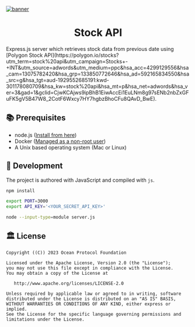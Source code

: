 [![banner](https://raw.githubusercontent.com/oceanprotocol/art/master/github/repo-banner%402x.png)](https://oceanprotocol.com)

<h1 align="center">Stock API</h1>
Express.js server which retrieves stock data from previous date using [Polygon Stock API](https://polygon.io/stocks?utm_term=stock%20api&utm_campaign=Stocks+-+INT&utm_source=adwords&utm_medium=ppc&hsa_acc=4299129556&hsa_cam=13075782420&hsa_grp=133850772646&hsa_ad=592165834550&hsa_src=g&hsa_tgt=aud-1929552685191:kwd-301178080709&hsa_kw=stock%20api&hsa_mt=p&hsa_net=adwords&hsa_ver=3&gad=1&gclid=CjwKCAjws9ipBhB1EiwAccEi1EuLNm8g97sENb2nbZxGFuFK5gV5B47W8_2CotF6Wxcy7HY7hgbzBhoCFu8QAvD_BwE).

## 📚 Prerequisites

- node.js ([Install from here](https://nodejs.org/en/download/))
- Docker ([Managed as a non-root user](https://docs.docker.com/engine/install/linux-postinstall/))
- A Unix based operating system (Mac or Linux)

## 🦑 Development

The project is authored with JavaScript and compiled with `js`.

```bash
npm install

export PORT=3000
export API_KEY='<YOUR_SECRET_API_KEY>'

node --input-type=module server.js
```

## 🏛 License

```
Copyright ((C)) 2023 Ocean Protocol Foundation

Licensed under the Apache License, Version 2.0 (the "License");
you may not use this file except in compliance with the License.
You may obtain a copy of the License at

   http://www.apache.org/licenses/LICENSE-2.0

Unless required by applicable law or agreed to in writing, software
distributed under the License is distributed on an "AS IS" BASIS,
WITHOUT WARRANTIES OR CONDITIONS OF ANY KIND, either express or implied.
See the License for the specific language governing permissions and
limitations under the License.
```
